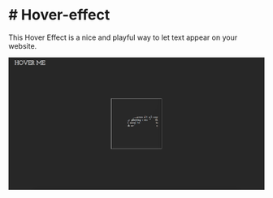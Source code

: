 <h1># Hover-effect</h1>

This Hover Effect is a nice and playful way to let text appear on your website.

<a href="https://sinarosemann.github.io/Hover-Text-Effect/"><img src="/Hover-effect.png"></a>
